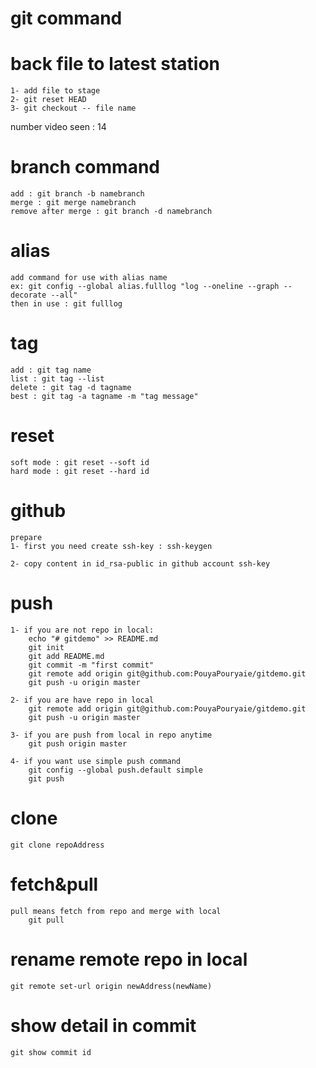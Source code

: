 # git command

# back file to latest station

    1- add file to stage
    2- git reset HEAD
    3- git checkout -- file name

number video seen : 14

# branch command

    add : git branch -b namebranch
    merge : git merge namebranch
    remove after merge : git branch -d namebranch

# alias

    add command for use with alias name
    ex: git config --global alias.fulllog "log --oneline --graph --decorate --all"
    then in use : git fulllog

# tag

    add : git tag name
    list : git tag --list
    delete : git tag -d tagname
    best : git tag -a tagname -m "tag message"

# reset

    soft mode : git reset --soft id
    hard mode : git reset --hard id

# github

    prepare
    1- first you need create ssh-key : ssh-keygen

    2- copy content in id_rsa-public in github account ssh-key

# push

    1- if you are not repo in local:
        echo "# gitdemo" >> README.md
        git init
        git add README.md
        git commit -m "first commit"
        git remote add origin git@github.com:PouyaPouryaie/gitdemo.git
        git push -u origin master

    2- if you are have repo in local
        git remote add origin git@github.com:PouyaPouryaie/gitdemo.git
        git push -u origin master

    3- if you are push from local in repo anytime
        git push origin master

    4- if you want use simple push command 
        git config --global push.default simple
        git push

# clone

    git clone repoAddress

# fetch&pull

    pull means fetch from repo and merge with local
        git pull

# rename remote repo in local

    git remote set-url origin newAddress(newName)

# show detail in commit

    git show commit id